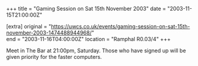 +++
title = "Gaming Session on Sat 15th November 2003"
date = "2003-11-15T21:00:00Z"

[extra]
original = "https://uwcs.co.uk/events/gaming-session-on-sat-15th-november-2003-1474488944968/"    
end = "2003-11-16T04:00:00Z"
location = "Ramphal R0.03/4"
+++

Meet in The Bar at 21:00pm, Saturday. Those who have signed up will be given priority for the faster computers.


